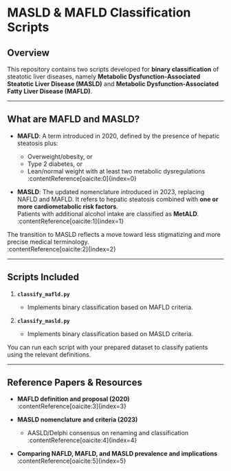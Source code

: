 # MASLD & MAFLD Classification Scripts

## Overview

This repository contains two scripts developed for **binary classification** of steatotic liver diseases, namely **Metabolic Dysfunction‐Associated Steatotic Liver Disease (MASLD)** and **Metabolic Dysfunction‐Associated Fatty Liver Disease (MAFLD)**.

---

## What are MAFLD and MASLD?

- **MAFLD**: A term introduced in 2020, defined by the presence of hepatic steatosis plus:
  - Overweight/obesity, or
  - Type 2 diabetes, or
  - Lean/normal weight with at least two metabolic dysregulations  
  :contentReference[oaicite:0]{index=0}

- **MASLD**: The updated nomenclature introduced in 2023, replacing NAFLD and MAFLD. It refers to hepatic steatosis combined with **one or more cardiometabolic risk factors**.  
  Patients with additional alcohol intake are classified as **MetALD**.  
  :contentReference[oaicite:1]{index=1}

The transition to MASLD reflects a move toward less stigmatizing and more precise medical terminology.  
:contentReference[oaicite:2]{index=2}

---

## Scripts Included

1. **`classify_mafld.py`**  
   - Implements binary classification based on MAFLD criteria.

2. **`classify_masld.py`**  
   - Implements binary classification based on MASLD criteria.

You can run each script with your prepared dataset to classify patients using the relevant definitions.

---

## Reference Papers & Resources

- **MAFLD definition and proposal (2020)**  
  :contentReference[oaicite:3]{index=3}

- **MASLD nomenclature and criteria (2023)**  
  - AASLD/Delphi consensus on renaming and classification  
    :contentReference[oaicite:4]{index=4}

- **Comparing NAFLD, MAFLD, and MASLD prevalence and implications**  
  :contentReference[oaicite:5]{index=5}
